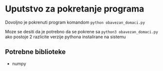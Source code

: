 # Uputstvo za pokretanje programa

Dovoljno je pokrenuti program komandom `python obavezan_domaci.py`

Moze se desiti da je potrebno da se pokrene sa `python3 obavezan_domaci.py` ako postoje 2 razlicite verzije pythona instalirane na sistemu

## Potrebne biblioteke

- numpy
